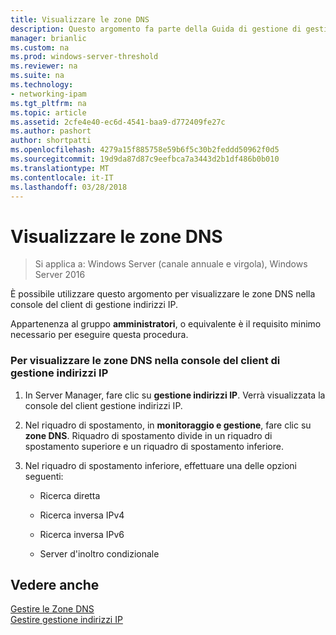 ```yaml
---
title: Visualizzare le zone DNS
description: Questo argomento fa parte della Guida di gestione di gestione indirizzi IP (IPAM) in Windows Server 2016.
manager: brianlic
ms.custom: na
ms.prod: windows-server-threshold
ms.reviewer: na
ms.suite: na
ms.technology:
- networking-ipam
ms.tgt_pltfrm: na
ms.topic: article
ms.assetid: 2cfe4e40-ec6d-4541-baa9-d772409fe27c
ms.author: pashort
author: shortpatti
ms.openlocfilehash: 4279a15f885758e59b6f5c30b2feddd50962f0d5
ms.sourcegitcommit: 19d9da87d87c9eefbca7a3443d2b1df486b0b010
ms.translationtype: MT
ms.contentlocale: it-IT
ms.lasthandoff: 03/28/2018
---
```

# <a name="view-dns-zones"></a>Visualizzare le zone DNS

>Si applica a: Windows Server (canale annuale e virgola), Windows Server 2016

È possibile utilizzare questo argomento per visualizzare le zone DNS nella console del client di gestione indirizzi IP.  
  
Appartenenza al gruppo **amministratori**, o equivalente è il requisito minimo necessario per eseguire questa procedura.  
  
### <a name="to-view-dns-zones-in-the-ipam-client-console"></a>Per visualizzare le zone DNS nella console del client di gestione indirizzi IP  
  
1.  In Server Manager, fare clic su **gestione indirizzi IP**. Verrà visualizzata la console del client gestione indirizzi IP.  
  
2.  Nel riquadro di spostamento, in **monitoraggio e gestione**, fare clic su **zone DNS**.  Riquadro di spostamento divide in un riquadro di spostamento superiore e un riquadro di spostamento inferiore.  
  
3.  Nel riquadro di spostamento inferiore, effettuare una delle opzioni seguenti:  
  
    -   Ricerca diretta  
  
    -   Ricerca inversa IPv4  
  
    -   Ricerca inversa IPv6  
  
    -   Server d'inoltro condizionale  
  
## <a name="see-also"></a>Vedere anche  
[Gestire le Zone DNS](DNS-Zone-Management.md)  
[Gestire gestione indirizzi IP](Manage-IPAM.md)  
  


